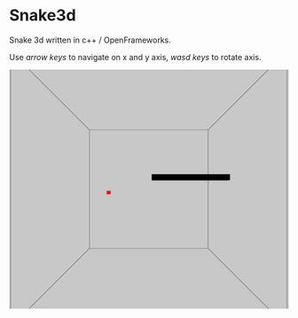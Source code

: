 # Snake3d

Snake 3d written in c++ / OpenFrameworks.

Use *arrow keys* to navigate on x and y axis, *wasd keys* to rotate axis.

![Screenshot](https://raw.githubusercontent.com/kasparsj/Snake3d/master/screenshot.png)
